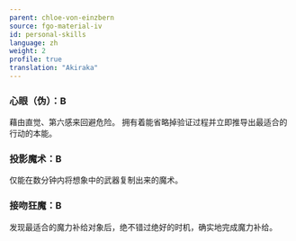 ```yaml
---
parent: chloe-von-einzbern
source: fgo-material-iv
id: personal-skills
language: zh
weight: 2
profile: true
translation: "Akiraka"
---
```


### 心眼（伪）：B

藉由直觉、第六感来回避危险。
拥有着能省略掉验证过程并立即推导出最适合的行动的本能。

### 投影魔术：B

仅能在数分钟内将想象中的武器复制出来的魔术。

### 接吻狂魔：B

发现最适合的魔力补给对象后，绝不错过绝好的时机，确实地完成魔力补给。
